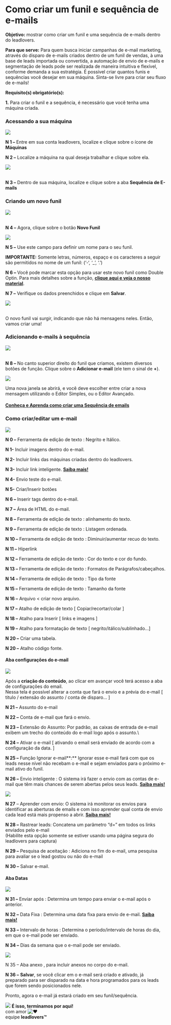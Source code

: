 # Como criar um funil e sequência de e-mails

**Objetivo:** mostrar como criar um funil e uma sequência de e-mails dentro do leadlovers.

**Para que serve:** Para quem busca iniciar campanhas de e-mail marketing, através do disparo de e-mails criados dentro de um funil de vendas, à uma base de leads importada ou convertida, a automação de envio de e-mails e segmentação de leads pode ser realizada de maneira intuitiva e flexível, conforme demanda a sua estratégia. É possível criar quantos funis e sequências você desejar em sua máquina. Sinta-se livre para criar seu fluxo de e-mails!

**Requisito(s) obrigatório(s):**

**1.** Para criar o funil e a sequência, é necessário que você tenha uma máquina criada.

### **Acessando a sua máquina**

[![](https://legado.leadlovers.site/wp-content/uploads/2020/09/como-criar-um-funil-e-sequncia-de-e-mails\_-360037354393\_ll-funil-sequencia-1.png)](https://legado.leadlovers.site/wp-content/uploads/2020/09/como-criar-um-funil-e-sequncia-de-e-mails\_-360037354393\_ll-funil-sequencia-1.png)

**N 1 –** Entre em sua conta leadlovers, localize e clique sobre o ícone de **Máquinas**

**N 2 –** Localize a máquina na qual deseja trabalhar e clique sobre ela.

[![](https://legado.leadlovers.site/wp-content/uploads/2020/09/como-criar-um-funil-e-sequncia-de-e-mails\_-360037354393\_ll-funil-sequencia-2.png)](https://legado.leadlovers.site/wp-content/uploads/2020/09/como-criar-um-funil-e-sequncia-de-e-mails\_-360037354393\_ll-funil-sequencia-2.png)

\
**N 3 –** Dentro de sua máquina, localize e clique sobre a aba **Sequência de E-mails**

### **Criando um novo funil**

[![](https://legado.leadlovers.site/wp-content/uploads/2020/09/como-criar-um-funil-e-sequncia-de-e-mails\_-360037354393\_ll-funil-sequencia-3.png)](https://legado.leadlovers.site/wp-content/uploads/2020/09/como-criar-um-funil-e-sequncia-de-e-mails\_-360037354393\_ll-funil-sequencia-3.png)

\
**N 4 –** Agora, clique sobre o botão **Novo Funil**

[![](https://legado.leadlovers.site/wp-content/uploads/2020/09/como-criar-um-funil-e-sequncia-de-e-mails\_-360037354393\_ll-funil-sequencia-4.png)](https://legado.leadlovers.site/wp-content/uploads/2020/09/como-criar-um-funil-e-sequncia-de-e-mails\_-360037354393\_ll-funil-sequencia-4.png)

**N 5 –** Use este campo para definir um nome para o seu funil.

**IMPORTANTE:** Somente letras, números, espaço e os caracteres a seguir são permitidos no nome de um funil: (‘-‘, ‘\_’, ‘.’)

**N 6 –** Você pode marcar esta opção para usar este novo funil como Double Optin. Para mais detalhes sobre a função, [**clique aqui e veja o nosso material**](https://www.youtube.com/watch?v=7IEJhEiWtYE\&t=2s).

**N 7 –** Verifique os dados preenchidos e clique em **Salvar**.

[![](https://legado.leadlovers.site/wp-content/uploads/2020/09/como-criar-um-funil-e-sequncia-de-e-mails\_-360037354393\_ll-funil-sequencia-5.png)](https://legado.leadlovers.site/wp-content/uploads/2020/09/como-criar-um-funil-e-sequncia-de-e-mails\_-360037354393\_ll-funil-sequencia-5.png)

\
O novo funil vai surgir, indicando que não há mensagens neles. Então, vamos criar uma!

### **Adicionando e-mails à sequência**

[![](https://legado.leadlovers.site/wp-content/uploads/2020/09/como-criar-um-funil-e-sequncia-de-e-mails\_-360037354393\_ll-funil-sequencia-6.png)](https://legado.leadlovers.site/wp-content/uploads/2020/09/como-criar-um-funil-e-sequncia-de-e-mails\_-360037354393\_ll-funil-sequencia-6.png)

\
**N 8 –** No canto superior direito do funil que criamos, existem diversos botões de função. Clique sobre o **Adicionar e-mail** (ele tem o sinal de **+**).

[![](https://legado.leadlovers.site/wp-content/uploads/2020/09/como-criar-um-funil-e-sequncia-de-e-mails\_-360037354393\_ll-funil-sequencia-7.png)](https://legado.leadlovers.site/wp-content/uploads/2020/09/como-criar-um-funil-e-sequncia-de-e-mails\_-360037354393\_ll-funil-sequencia-7.png)

Uma nova janela se abrirá, e você deve escolher entre criar a nova mensagem utilizando o Editor Simples, ou o Editor Avançado.

#### [**Conheça e Aprenda como criar uma Sequência de emails**](https://www.youtube.com/watch?v=qEXPCVwnb84\&t=109s)

### **Como criar/editar um e-mail** <a href="#criar-mensagem" id="criar-mensagem"></a>

[![](https://legado.leadlovers.site/wp-content/uploads/2020/09/como-criar-um-funil-e-sequncia-de-e-mails\_-360037354393\_mceclip3.png)](https://legado.leadlovers.site/wp-content/uploads/2020/09/como-criar-um-funil-e-sequncia-de-e-mails\_-360037354393\_mceclip3.png)

**N 0 –** Ferramenta de edição de texto : Negrito e Itálico.

**N 1-** Incluir imagens dentro do e-mail.

**N 2-** Incluir links das máquinas criadas dentro do leadlovers.

**N 3-** Incluir link inteligente. [**Saiba mais!**](https://suporte.love/como-criar-um-link-inteligente/)

**N 4-** Envio teste do e-mail.

**N 5-** Criar/Inserir botões

**N 6 –** Inserir tags dentro do e-mail.

**N 7 –** Área de HTML do e-mail.

**N 8 –** Ferramenta de edição de texto : alinhamento do texto.

**N 9 –** Ferramenta de edição de texto : Listagem ordenada.

**N 10 –** Ferramenta de edição de texto : Diminuir/aumentar recuo do texto.

**N 11 –** Hiperlink

**N 12 –** Ferramenta de edição de texto : Cor do texto e cor do fundo.

**N 13 –** Ferramenta de edição de texto : Formatos de Parágrafos/cabeçalhos.

**N 14 –** Ferramenta de edição de texto : Tipo da fonte

**N 15 –** Ferramenta de edição de texto : Tamanho da fonte

**N 16 –** Arquivo < criar novo arquivo.

**N 17 –** Atalho de edição de texto \[ Copiar/recortar/colar ]

**N 18 –** Atalho para Inserir \[ links e imagens ]

**N 19 –** Atalho para formatação de texto \[ negrito/itálico/sublinhado…]

**N 20 –** Criar uma tabela.

**N 20 –** Atalho código fonte.

#### **Aba configurações do e-mail**

[![](https://legado.leadlovers.site/wp-content/uploads/2020/09/como-criar-um-funil-e-sequncia-de-e-mails\_-360037354393\_mceclip5.png)](https://legado.leadlovers.site/wp-content/uploads/2020/09/como-criar-um-funil-e-sequncia-de-e-mails\_-360037354393\_mceclip5.png)

Após a **criação do conteúdo**, ao clicar em avançar você terá acesso a aba de configurações do email.\
Nessa tela é possível alterar a conta que fará o envio e a prévia do e-mail \[ titulo / extensão do assunto / conta de disparo… ]

**N 21 –** Assunto do e-mail

**N 22 –** Conta de e-mail que fará o envio.

**N 23 –** Extensão do Assunto: Por padrão, as caixas de entrada de e-mail exibem um trecho do conteúdo do e-mail logo após o assunto.\


**N 24 –** Ativar o e-mail \[ ativando o email será enviado de acordo com a configuração da data. ]

**N 25 –** Função Ignorar e-mail**:** Ignorar esse e-mail fará com que os leads nesse nível não recebam o e-mail e sejam enviados para o próximo e-mail ativo do funil.

**N 26 –** Envio inteligente : O sistema irá fazer o envio com as contas de e-mail que têm mais chances de serem abertas pelos seus leads. [**Saiba mais!**](https://suporte.love/envio-inteligente/)

[![](https://legado.leadlovers.site/wp-content/uploads/2020/09/como-criar-um-funil-e-sequncia-de-e-mails\_-360037354393\_mceclip6.png)](https://legado.leadlovers.site/wp-content/uploads/2020/09/como-criar-um-funil-e-sequncia-de-e-mails\_-360037354393\_mceclip6.png)

**N 27** – Aprender com envio: O sistema irá monitorar os envios para identificar as aberturas de emails e com isso aprender qual conta de envio cada lead está mais propenso a abrir. [**Saiba mais!**](https://suporte.love/envio-inteligente/)

**N 28 –** Rastrear leads: Concatena um parâmetro “d=” em todos os links enviados pelo e-mail\
(Habilite esta opção somente se estiver usando uma página segura do leadlovers para captura)

**N 29 –** Pesquisa de aceitação : Adiciona no fim do e-mail, uma pesquisa para avaliar se o lead gostou ou não do e-mail

**N 30 –** Salvar e-mail.

#### **Aba Datas**

[![](https://legado.leadlovers.site/wp-content/uploads/2020/09/como-criar-um-funil-e-sequncia-de-e-mails\_-360037354393\_mceclip8.png)](https://legado.leadlovers.site/wp-content/uploads/2020/09/como-criar-um-funil-e-sequncia-de-e-mails\_-360037354393\_mceclip8.png)

**N 31 –** Enviar após : Determina um tempo para enviar o e-mail após o anterior.

**N 32 –** Data Fixa : Determina uma data fixa para envio de e-mail. [**Saiba mais!**](https://suporte.love/data-fixa-para-envio-de-email/)

**N 33 –** Intervalo de horas : Determina o período/intervalo de horas do dia, em que o e-mail pode ser enviado.

**N 34 –** Dias da semana que o e-mail pode ser enviado.

[![](https://legado.leadlovers.site/wp-content/uploads/2020/09/como-criar-um-funil-e-sequncia-de-e-mails\_-360037354393\_mceclip9.png)](https://legado.leadlovers.site/wp-content/uploads/2020/09/como-criar-um-funil-e-sequncia-de-e-mails\_-360037354393\_mceclip9.png)

N 35 – Aba anexo , para incluir anexos no corpo do e-mail.

**N 36 –** **Salvar**, se você clicar em o e-mail será criado e ativado, já preparado para ser disparado na data e hora programados para os leads que forem sendo posicionados nele.

Pronto, agora o e-mail já estará criado em seu funil/sequência.

![](https://legado.leadlovers.site/wp-content/uploads/2020/09/1f3c1.svg) **É isso, terminamos por aqui!**\
com amor ![❤](https://legado.leadlovers.site/wp-content/uploads/2020/09/2764.svg)\
equipe **leadlovers™**
